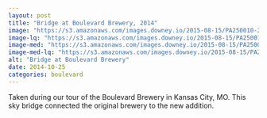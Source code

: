 ```yaml
---
layout: post
title: "Bridge at Boulevard Brewery, 2014"
image: "https://s3.amazonaws.com/images.downey.io/2015-08-15/PA250010-2_large.jpg"
image-lq: "https://s3.amazonaws.com/images.downey.io/2015-08-15/PA250010-2_large_lq.jpg"
image-med: "https://s3.amazonaws.com/images.downey.io/2015-08-15/PA250010-2_medium.jpg"
image-med-lq: "https://s3.amazonaws.com/images.downey.io/2015-08-15/PA250010-2_medium_lq.jpg"
alt: "Bridge at Boulevard Brewery"
date: 2014-10-25
categories: boulevard
---
```


Taken during our tour of the Boulevard Brewery in Kansas City, MO.  This sky bridge connected the original brewery to the new addition.
